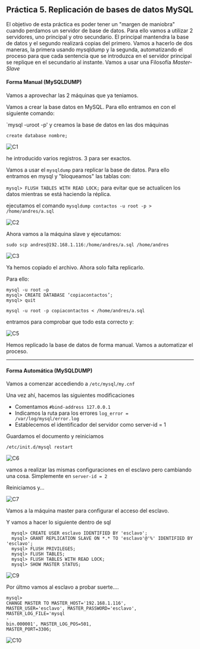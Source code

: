## Práctica 5. Replicación de bases de datos MySQL


El objetivo de esta práctica es poder tener un "margen de maniobra" cuando perdamos un servidor de base de datos. Para ello vamos a utilizar 2 servidores, uno principal y otro secundario. El principal mantendra la base de datos y el segundo realizará copias del primero. Vamos a hacerlo de dos maneras, la primera usando mysqldump y la segunda, automatizando el proceso para que cada sentencia que se introduzca en el servidor principal se replique en el secundario al instante. Vamos a usar una Filosofía *Master-Slave*

#### Forma Manual (MySQLDUMP)




Vamos a aprovechar las 2 máquinas que ya teniamos. 

Vamos a crear la base datos en MySQL. Para ello entramos en con el siguiente comando:

`mysql -uroot -p' 
y creamos la base de datos en las dos máquinas

```create database nombre;```

![C1](https://github.com/Maverick94/swap1516/blob/master/practicas/practica5/imagenes/C1.png)

he introducido varios registros. 3 para ser exactos.


Vamos a usar el `mysqldump` para replicar la base de datos. Para ello entramos en mysql y "bloqueamos" las tablas con:

```mysql> FLUSH TABLES WITH READ LOCK;``` para evitar que se actualicen los datos mientras se está haciendo la réplica.

ejecutamos el comando `mysqldump contactos -u root -p > /home/andres/a.sql`


![C2](https://github.com/Maverick94/swap1516/blob/master/practicas/practica5/imagenes/C2.png)

Ahora vamos a la máquina slave y ejecutamos:

`sudo scp andres@192.168.1.116:/home/andres/a.sql /home/andres`

![C3](https://github.com/Maverick94/swap1516/blob/master/practicas/practica5/imagenes/C3.png)

Ya hemos copiado el archivo. Ahora solo falta replicarlo. 

Para ello:

```
mysql -u root –p
mysql> CREATE DATABASE ‘copiacontactos’;
mysql> quit
```

`mysql -u root -p copiacontactos < /home/andres/a.sql`

entramos para comprobar que todo esta correcto y:

![C5](https://github.com/Maverick94/swap1516/blob/master/practicas/practica5/imagenes/C5.png)

Hemos replicado la base de datos de forma manual. Vamos a automatizar el proceso.

-------------------------
#### Forma Automática (MySQLDUMP)

Vamos a comenzar accediendo a `/etc/mysql/my.cnf`

Una vez ahí, hacemos las siguientes modificaciones
* Comentamos `#bind-address 127.0.0.1`
* Indicamos la ruta para los errores `log_error = /var/log/mysql/error.log`
* Establecemos el identificador del servidor como server-id = 1

Guardamos el documento y reiniciamos

`/etc/init.d/mysql restart`

![C6](https://github.com/Maverick94/swap1516/blob/master/practicas/practica5/imagenes/C6.png)

vamos a realizar las mismas configuraciones en el esclavo pero cambiando una cosa. Simplemente en `server-id = 2`

Reiniciamos y...

![C7](https://github.com/Maverick94/swap1516/blob/master/practicas/practica5/imagenes/c7.png)


Vamos a la máquina master para configurar el acceso del esclavo. 


Y vamos a hacer lo siguiente dentro de sql
```
  mysql> CREATE USER esclavo IDENTIFIED BY 'esclavo';
  mysql> GRANT REPLICATION SLAVE ON *.* TO 'esclavo'@'%' IDENTIFIED BY 'esclavo';
  mysql> FLUSH PRIVILEGES;
  mysql> FLUSH TABLES;
  mysql> FLUSH TABLES WITH READ LOCK;
  mysql> SHOW MASTER STATUS;
```

![C9](https://github.com/Maverick94/swap1516/blob/master/practicas/practica5/imagenes/C9.PNG)


Por últmo vamos al esclavo a probar suerte....

```
mysql> 
CHANGE MASTER TO MASTER_HOST='192.168.1.116', 
MASTER_USER='esclavo', MASTER_PASSWORD='esclavo', 
MASTER_LOG_FILE='mysql
-
bin.000001', MASTER_LOG_POS=501, 
MASTER_PORT=3306;

```
![C10](https://github.com/Maverick94/swap1516/blob/master/practicas/practica5/imagenes/C10.PNG)












